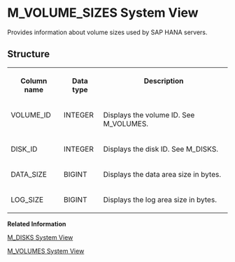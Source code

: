 <!-- loio20cb217375191014baaae23d8bc9e927 -->

# M\_VOLUME\_SIZES System View

Provides information about volume sizes used by SAP HANA servers.



<a name="loio20cb217375191014baaae23d8bc9e927___m__v_o_l_u_m_e__s_i_z_e_s_1struct_M_VOLUME_SIZES"/>

## Structure


<table>
<tr>
<th valign="top">

Column name



</th>
<th valign="top">

Data type



</th>
<th valign="top">

Description



</th>
</tr>
<tr>
<td valign="top">

VOLUME\_ID



</td>
<td valign="top">

INTEGER



</td>
<td valign="top">

Displays the volume ID. See M\_VOLUMES.



</td>
</tr>
<tr>
<td valign="top">

DISK\_ID



</td>
<td valign="top">

INTEGER



</td>
<td valign="top">

Displays the disk ID. See M\_DISKS.



</td>
</tr>
<tr>
<td valign="top">

DATA\_SIZE



</td>
<td valign="top">

BIGINT



</td>
<td valign="top">

Displays the data area size in bytes.



</td>
</tr>
<tr>
<td valign="top">

LOG\_SIZE



</td>
<td valign="top">

BIGINT



</td>
<td valign="top">

Displays the log area size in bytes.



</td>
</tr>
</table>

**Related Information**  


[M\_DISKS System View](m-disks-system-view-20aef7a.md "Provides information about disk configuration and utilization of the host machine.")

[M\_VOLUMES System View](m-volumes-system-view-20cb3e1.md "Provides information about the volumes used by SAP HANA servers.")

